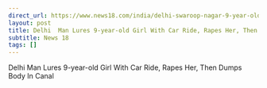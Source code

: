 ```yaml
---
direct_url: https://www.news18.com/india/delhi-swaroop-nagar-9-year-old-girl-abducted-raped-killed-by-landlord-body-dumped-in-canal-8710442.html
layout: post
title: Delhi  Man Lures 9-year-old Girl With Car Ride, Rapes Her, Then Dumps Body In Canal
subtitle: News 18
tags: []
---
```


Delhi  Man Lures 9-year-old Girl With Car Ride, Rapes Her, Then Dumps Body In Canal
